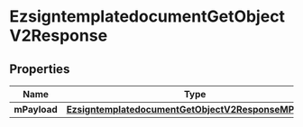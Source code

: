 
# EzsigntemplatedocumentGetObjectV2Response

## Properties
| Name | Type | Description | Notes |
| ------------ | ------------- | ------------- | ------------- |
| **mPayload** | [**EzsigntemplatedocumentGetObjectV2ResponseMPayload**](EzsigntemplatedocumentGetObjectV2ResponseMPayload.md) |  |  |



